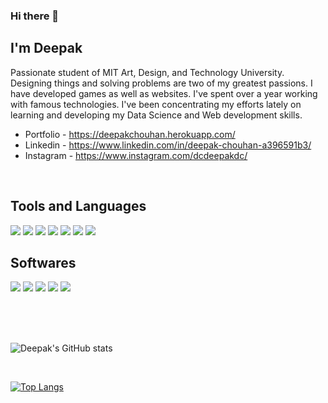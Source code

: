 ### Hi there 👋

## I'm Deepak

Passionate student of MIT Art, Design, and Technology University. Designing things and solving problems are two of my greatest passions. I have developed games as well as websites. I've spent over a year working with famous technologies. I've been concentrating my efforts lately on learning and developing my Data Science and Web development skills.

- Portfolio - https://deepakchouhan.herokuapp.com/
- Linkedin - https://www.linkedin.com/in/deepak-chouhan-a396591b3/
- Instagram - https://www.instagram.com/dcdeepakdc/

<br>

## Tools and Languages
<img src="https://img.icons8.com/color/40/4a90e2/python--v2.png"/>   <img src="https://img.icons8.com/color/40/4a90e2/html-5--v1.png"/>   <img src="https://img.icons8.com/color/40/4a90e2/css3.png"/>   <img src="https://img.icons8.com/color/40/4a90e2/javascript--v2.png"/>   <img src="https://img.icons8.com/color/40/4a90e2/nodejs.png"/>   <img src="https://img.icons8.com/color/40/4a90e2/mongodb.png"/>   <img src="https://img.icons8.com/fluent/40/4a90e2/github.png"/>

## Softwares
<img src="https://img.icons8.com/color/40/4a90e2/blender-3d.png"/>   <img src="https://img.icons8.com/color/40/4a90e2/adobe-photoshop--v2.png"/>   <img src="https://img.icons8.com/color/40/4a90e2/adobe-after-effects--v2.png"/>   <img src="https://img.icons8.com/color/40/4a90e2/adobe-xd--v2.png"/>   <img src="https://img.icons8.com/color/40/4a90e2/figma--v2.png"/>

<br>
<br>
<br>

![Deepak's GitHub stats](https://github-readme-stats.vercel.app/api?username=deepak-chouhan&show_icons=true&theme=radical)

<br>

[![Top Langs](https://github-readme-stats.vercel.app/api/top-langs/?username=deepak-chouhan&layout=compact)](https://github.com/anuraghazra/github-readme-stats)


